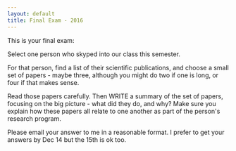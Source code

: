```yaml
---
layout: default
title: Final Exam - 2016
---
```


This is your final exam:

Select one person who skyped into our class this semester.

For that person, find a list of their scientific publications, and choose a small set of papers - maybe three, although you might do two if one is long, or four if that makes sense.

Read those  papers carefully. Then WRITE a summary of the set of papers, focusing on the big picture - what did they do, and why? Make sure you explain how these papers all relate to one another as part of the person's research program.

Please email your answer to me in a reasonable format. I prefer to get your answers by Dec 14 but the 15th is ok too.

